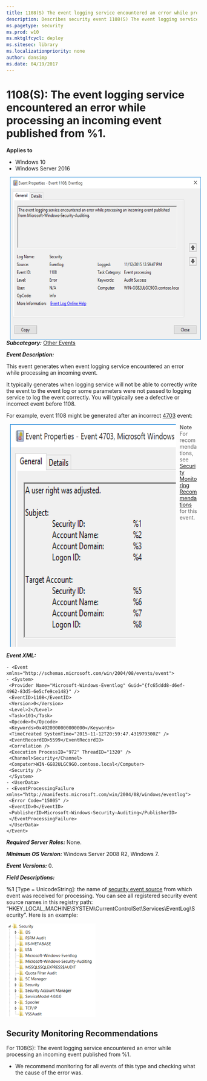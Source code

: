 ```yaml
---
title: 1108(S) The event logging service encountered an error while processing an incoming event published from %1. (Windows 10)
description: Describes security event 1108(S) The event logging service encountered an error while processing an incoming event published from %1.
ms.pagetype: security
ms.prod: w10
ms.mktglfcycl: deploy
ms.sitesec: library
ms.localizationpriority: none
author: dansimp
ms.date: 04/19/2017
---
```


# 1108(S): The event logging service encountered an error while processing an incoming event published from %1.

**Applies to**
-   Windows 10
-   Windows Server 2016


<img src="images/event-1108.png" alt="Event 1108 illustration" width="613" height="429" hspace="10" align="left" />

***Subcategory:***&nbsp;[Other Events](other-events.md)

***Event Description:***

This event generates when event logging service encountered an error while processing an incoming event.

It typically generates when logging service will not be able to correctly write the event to the event log or some parameters were not passed to logging service to log the event correctly. You will typically see a defective or incorrect event before 1108.

For example, event 1108 might be generated after an incorrect [4703](event-4703.md) event:

<img src="images/event-4703-partial.png" alt="Event 4703, partial illustration" width="438" height="588" hspace="10" align="left" />

> **Note**&nbsp;&nbsp;For recommendations, see [Security Monitoring Recommendations](#security-monitoring-recommendations) for this event.

<br clear="all">

***Event XML:***
```
- <Event xmlns="http://schemas.microsoft.com/win/2004/08/events/event">
- <System>
 <Provider Name="Microsoft-Windows-Eventlog" Guid="{fc65ddd8-d6ef-4962-83d5-6e5cfe9ce148}" /> 
 <EventID>1108</EventID> 
 <Version>0</Version> 
 <Level>2</Level> 
 <Task>101</Task> 
 <Opcode>0</Opcode> 
 <Keywords>0x4020000000000000</Keywords> 
 <TimeCreated SystemTime="2015-11-12T20:59:47.431979300Z" /> 
 <EventRecordID>5599</EventRecordID> 
 <Correlation /> 
 <Execution ProcessID="972" ThreadID="1320" /> 
 <Channel>Security</Channel> 
 <Computer>WIN-GG82ULGC9GO.contoso.local</Computer> 
 <Security /> 
 </System>
- <UserData>
- <EventProcessingFailure xmlns="http://manifests.microsoft.com/win/2004/08/windows/eventlog">
 <Error Code="15005" /> 
 <EventID>0</EventID> 
 <PublisherID>Microsoft-Windows-Security-Auditing</PublisherID> 
 </EventProcessingFailure>
 </UserData>
</Event>

```

***Required Server Roles:*** None.

***Minimum OS Version:*** Windows Server 2008 R2, Windows 7.

***Event Versions:*** 0.

***Field Descriptions:***

**%1** \[Type = UnicodeString\]: the name of [security event source](https://msdn.microsoft.com/library/windows/desktop/aa363661(v=vs.85).aspx) from which event was received for processing. You can see all registered security event source names in this registry path: “HKEY\_LOCAL\_MACHINE\\SYSTEM\\CurrentControlSet\\Services\\EventLog\\Security”. Here is an example:

<img src="images/subkeys-under-security-key.png" alt="Subkeys under Security key illustration" width="236" height="246" />

## Security Monitoring Recommendations

For 1108(S): The event logging service encountered an error while processing an incoming event published from %1.

-   We recommend monitoring for all events of this type and checking what the cause of the error was.

